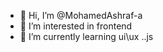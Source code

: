 - 👋 Hi, I’m @MohamedAshraf-a
- 👀 I’m interested in frontend
- 🌱 I’m currently learning ui\ux ..js
  
<!---
MohamedAshraf-a/MohamedAshraf-a is a ✨ special ✨ repository because its `README.md` (this file) appears on your GitHub profile.
You can click the Preview link to take a look at your changes.
--->
